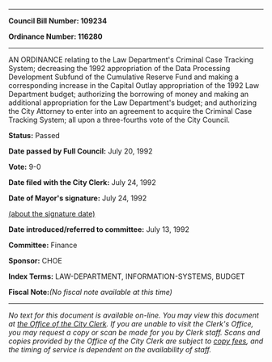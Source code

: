 

********

**Council Bill Number: 109234**
   
**Ordinance Number: 116280**
********

 AN ORDINANCE relating to the Law Department's Criminal Case Tracking System; decreasing the 1992 appropriation of the Data Processing Development Subfund of the Cumulative Reserve Fund and making a corresponding increase in the Capital Outlay appropriation of the 1992 Law Department budget; authorizing the borrowing of money and making an additional appropriation for the Law Department's budget; and authorizing the City Attorney to enter into an agreement to acquire the Criminal Case Tracking System; all upon a three-fourths vote of the City Council.

**Status:** Passed
   
**Date passed by Full Council:** July 20, 1992
   
**Vote:** 9-0
   
**Date filed with the City Clerk:** July 24, 1992
   
**Date of Mayor's signature:** July 24, 1992
   
[(about the signature date)](/~public/approvaldate.htm)
   
   
   
**Date introduced/referred to committee:** July 13, 1992
   
**Committee:** Finance
   
**Sponsor:** CHOE
   
   
**Index Terms:** LAW-DEPARTMENT, INFORMATION-SYSTEMS, BUDGET

**Fiscal Note:**_(No fiscal note available at this time)_
********

_No text for this document is available on-line. You may view this document at [the Office of the City Clerk](http://www.seattle.gov/leg/clerk/contactUs.htm). If you are unable to visit the Clerk's Office, you may request a copy or scan be made for you by Clerk staff. Scans and copies provided by the Office of the City Clerk are subject to [copy fees](http://clerk.seattle.gov/~public/clerkfees.htm), and the timing of service is dependent on the availability of staff._


